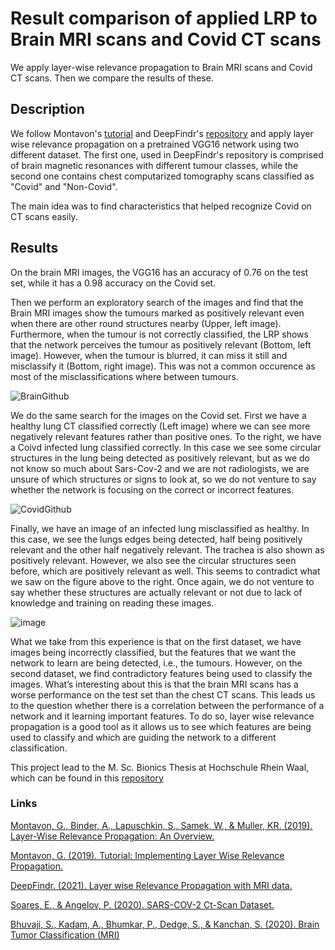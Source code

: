 # Result comparison of applied LRP to Brain MRI scans and Covid CT scans

We apply layer-wise relevance propagation to Brain MRI scans and Covid CT scans. Then we compare the results of these. 

## Description
We follow Montavon's [tutorial](<https://git.tu-berlin.de/gmontavon/lrp-tutorial>) and DeepFindr's [repository](<https://github.com/deepfindr/xai-series>) and apply layer wise relevance propagation on a pretrained VGG16 network using two different dataset. The first one, used in DeepFindr's repository is comprised of brain magnetic resonances with different tumour classes, while the second one contains chest computarized tomography scans classified as "Covid" and "Non-Covid". 

The main idea was to find characteristics that helped recognize Covid on CT scans easily.

## Results 
On the brain MRI images, the VGG16 has an accuracy of 0.76 on the test set, while it has a 0.98 accuracy on the Covid set.

Then we perform an exploratory search of the images and find that the Brain MRI images show the tumours marked as positively relevant even when there are other round structures nearby (Upper, left image). Furthermore, when the tumour is not correctly classified, the LRP shows that the network perceives the tumour as positively relevant (Bottom, left image). However, when the tumour is blurred, it can miss it still and misclassify it (Bottom, right image). This was not a common occurence as most of the misclassifications where between tumours. 

![BrainGithub](https://user-images.githubusercontent.com/29287072/158022317-e7ef8ecb-3631-45d2-8a0a-e410701e913d.jpg)

We do the same search for the images on the Covid set. First we have a healthy lung CT classified correctly (Left image) where we can see more negatively relevant features rather than positive ones. To the right, we have a Coivd infected lung classified correctly. In this case we see some circular structures in the lung being detected as positively relevant, but as we do not know so much about Sars-Cov-2 and we are not radiologists, we are unsure of which structures or signs to look at, so we do not venture to say whether the network is focusing on the correct or incorrect features. 

![CovidGithub](https://user-images.githubusercontent.com/29287072/158022729-e9ca2892-3fa0-4ae3-92d3-efd06f3c043b.png)

Finally, we have an image of an infected lung misclassified as healthy. In this case, we see the lungs edges being detected, half being positively relevant and the other half negatively relevant. The trachea is also shown as positively relevant. However, we also see the circular structures seen before, which are positively relevant as well. This seems to contradict what we saw on the figure above to the right. Once again, we do not venture to say whether these structures are actually relevant or not due to lack of knowledge and training on reading these images. 

![image](https://user-images.githubusercontent.com/29287072/158023262-7488b463-6a4e-4918-9c41-4e65bc8bcb82.png)

What we take from this experience is that on the first dataset, we have images being incorrectly classified, but the features that we want the network to learn are being detected, i.e., the tumours. However, on the second dataset, we find contradictory features being used to classify the images. What’s interesting about this is that the brain MRI scans has a worse performance on the test set than the chest CT scans. This leads us to the question whether there is a correlation between the performance of a network and it learning important features. To do so, layer wise relevance propagation is a good tool as it allows us to see which features are being used to classify and which are guiding the network to a different classification. 

This project lead to the M. Sc. Bionics Thesis at Hochschule Rhein Waal, which can be found in this [repository](<https://github.com/martingorosito/Accuracy_and_detected_features>)

### Links
[Montavon, G., Binder, A., Lapuschkin, S., Samek, W., & Muller, KR. (2019). Layer-Wise Relevance Propagation: An Overview.](<https://link.springer.com/chapter/10.1007%2F978-3-030-28954-6_10>)

[Montavon, G. (2019). Tutorial: Implementing Layer Wise Relevance Propagation.](<https://git.tu-berlin.de/gmontavon/lrp-tutorial>)

[DeepFindr. (2021). Layer wise Relevance Propagation with MRI data.](<https://github.com/deepfindr/xai-series>)

[Soares, E., & Angelov, P. (2020). SARS-COV-2 Ct-Scan Dataset. ](<https://www.kaggle.com/plameneduardo/sarscov2-ctscan-dataset/version/2>)

[Bhuvaji, S., Kadam, A., Bhumkar, P., Dedge, S., & Kanchan, S. (2020). Brain Tumor Classification (MRI)](<https://www.kaggle.com/sartajbhuvaji/brain-tumor-classification-mri>)
